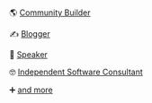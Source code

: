 🌎 [Community Builder](https://www.iadnug.org)

✍ [Blogger](https://scottsauber.com)

💬 [Speaker](https://scottsauber.com/speaking)

🤓 [Independent Software Consultant](https://scottsauber.com/contact)

➕ [and more](https://scottsauber.com/about)
